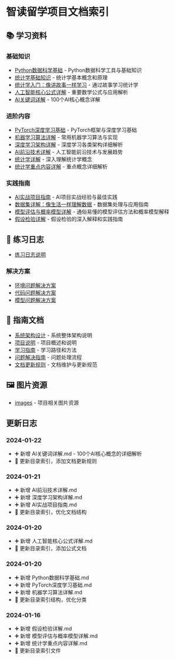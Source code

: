 # 智读留学项目文档索引

## 📚 学习资料
### 基础知识
- [Python数据科学基础](./学习资料/Python数据科学基础.md) - Python数据科学工具与基础知识
- [统计学基础知识](./学习资料/统计学基础知识.md) - 统计学基本概念和原理
- [统计学入门：像讲故事一样学习](./学习资料/统计学入门：像讲故事一样学习.md) - 通过故事学习统计学
- [人工智能核心公式详解](./学习资料/人工智能核心公式详解.md) - 重要数学公式与应用解析
- [AI关键词详解](./学习资料/AI关键词详解.md) - 100个AI核心概念详解

### 进阶内容
- [PyTorch深度学习基础](./学习资料/PyTorch深度学习基础.md) - PyTorch框架与深度学习基础
- [机器学习算法详解](./学习资料/机器学习算法详解.md) - 常用机器学习算法与实现
- [深度学习架构详解](./学习资料/深度学习架构详解.md) - 深度学习各类架构详细解析
- [AI前沿技术详解](./学习资料/AI前沿技术详解.md) - 人工智能前沿技术与发展趋势
- [统计学详解](./学习资料/统计学详解.md) - 深入理解统计学概念
- [统计学重点内容详解](./学习资料/统计学重点内容详解.md) - 重点概念详细解析

### 实践指南
- [AI实战项目指南](./学习资料/AI实战项目指南.md) - AI项目实战经验与最佳实践
- [数据集详解：像生活一样理解数据](./学习资料/数据集详解：像生活一样理解数据.md) - 数据集处理与应用指南
- [模型评估与概率模型详解](./学习资料/模型评估与概率模型详解.md) - 通俗易懂的模型评估方法和概率模型解释
- [假设检验详解](./学习资料/假设检验详解.md) - 假设检验的深入解释和实践指南

## 📝 练习日志
- [练习日志说明](./练习日志/README.md)

### 解决方案
- [环境问题解决方案](./练习日志/解决方案/环境问题解决方案.md)
- [代码问题解决方案](./练习日志/解决方案/代码问题解决方案.md)
- [模型问题解决方案](./练习日志/解决方案/模型问题解决方案.md)

## 📖 指南文档
- [系统架构设计](./系统架构设计.md) - 系统整体架构说明
- [项目说明](./项目说明.md) - 项目概述和说明
- [学习指南](./学习指南.md) - 学习路径和方法
- [问题解决指南](./问题解决指南.md) - 问题处理流程
- [文档更新规则](./文档更新规则.md) - 文档维护与更新规范

## 🖼️ 图片资源
- [images](./images/) - 项目相关图片资源

## 更新日志

### 2024-01-22
- ➕ 新增 AI关键词详解.md - 100个AI核心概念的详细解析
- 📝 更新目录索引，添加文档更新规则

### 2024-01-21
- ➕ 新增 AI前沿技术详解.md
- ➕ 新增 深度学习架构详解.md
- ➕ 新增 AI实战项目指南.md
- 📝 更新目录索引，优化文档结构

### 2024-01-20
- ➕ 新增 人工智能核心公式详解.md
- 📝 更新目录索引，添加公式文档

### 2024-01-20
- ➕ 新增 Python数据科学基础.md
- ➕ 新增 PyTorch深度学习基础.md
- ➕ 新增 机器学习算法详解.md
- 📝 更新目录索引结构，优化分类

### 2024-01-16
- ➕ 新增 假设检验详解.md
- ➕ 新增 模型评估与概率模型详解.md
- ➕ 新增 统计学重点内容详解.md
- 📝 更新目录索引文件 